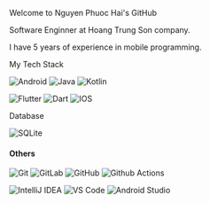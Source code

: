Welcome to Nguyen Phuoc Hai's GitHub

Software Enginner at Hoang Trung Son company.

I have 5 years of experience in mobile programming.

My Tech Stack

![Android](http://img.shields.io/badge/-Android-3DDC84?style=flat-square&logo=android&logoColor=ffffff)
![Java](http://img.shields.io/badge/-Java-007396?style=flat-square&logo=java&logoColor=ffffff)
![Kotlin](https://img.shields.io/badge/-Kotlin-ffffff?style=flat-square&logo=kotlin)

![Flutter](https://img.shields.io/badge/-Flutter-ffffff?style=flat-square&logo=flutter&logoColor=0052d6)
![Dart](https://img.shields.io/badge/-Dart-ffffff?style=flat-square&logo=dart&logoColor=0052d6)
![IOS](https://img.shields.io/badge/-IOS-ffffff?style=flat-square&logo=ios&logoColor=0052d6)

Database

![SQLite](https://img.shields.io/badge/-SQLite-007396?style=flat-square&logo=sqlite&logoColor=ffffff)

#### Others
![Git](https://img.shields.io/badge/-Git-%23F05032?style=flat-square&logo=git&logoColor=%23ffffff)
![GitLab](https://img.shields.io/badge/-GitLab-FCA121?style=flat-square&logo=gitlab)
![GitHub](https://img.shields.io/badge/-GitHub-181717?style=flat-square&logo=github)
![Github Actions](http://img.shields.io/badge/-Github%20Actions-2088FF?style=flat-square&logo=github-actions&logoColor=ffffff)

![IntelliJ IDEA](http://img.shields.io/badge/-IntelliJ%20IDEA-000000?style=flat-square&logo=intellij-idea&logoColor=ffffff)
![VS Code](http://img.shields.io/badge/-VS%20Code-007ACC?style=flat-square&logo=visual-studio-code&logoColor=ffffff)
![Android Studio](http://img.shields.io/badge/-Android%20Studio-3DDC84?style=flat-square&logo=android-studio&logoColor=ffffff)
